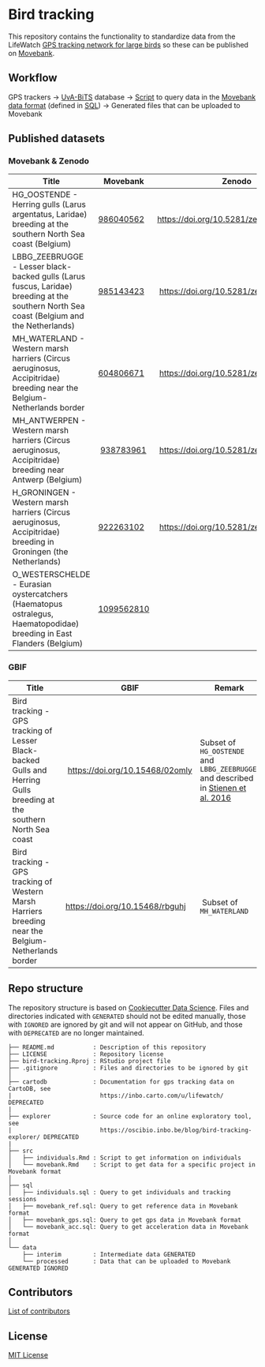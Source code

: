 # Bird tracking

This repository contains the functionality to standardize data from the LifeWatch [GPS tracking network for large birds](http://lifewatch.be/en/gps-tracking-network-large-birds) so these can be published on [Movebank](https://www.movebank.org/).

## Workflow

GPS trackers → [UvA-BiTS](http://www.uva-bits.nl/) database → [Script](src/movebank.Rmd) to query data in the [Movebank data format](https://www.movebank.org/node/2381) (defined in [SQL](sql)) → Generated files that can be uploaded to Movebank

## Published datasets

### Movebank & Zenodo

Title | Movebank | Zenodo
--- | --- | ---
HG_OOSTENDE - Herring gulls (Larus argentatus, Laridae) breeding at the southern North Sea coast (Belgium) | [986040562](https://www.movebank.org/cms/webapp?gwt_fragment=page=studies,path=study986040562) | https://doi.org/10.5281/zenodo.3541811
LBBG_ZEEBRUGGE - Lesser black-backed gulls (Larus fuscus, Laridae) breeding at the southern North Sea coast (Belgium and the Netherlands) | [985143423](https://www.movebank.org/cms/webapp?gwt_fragment=page=studies,path=study985143423) | https://doi.org/10.5281/zenodo.3540799
MH_WATERLAND - Western marsh harriers (Circus aeruginosus, Accipitridae) breeding near the Belgium-Netherlands border | [604806671](https://www.movebank.org/cms/webapp?gwt_fragment=page=studies,path=study604806671) | https://doi.org/10.5281/zenodo.3532940
MH_ANTWERPEN - Western marsh harriers (Circus aeruginosus, Accipitridae) breeding near Antwerp (Belgium) | [938783961](https://www.movebank.org/cms/webapp?gwt_fragment=page=studies,path=study938783961) | https://doi.org/10.5281/zenodo.3550093
H_GRONINGEN - Western marsh harriers (Circus aeruginosus, Accipitridae) breeding in Groningen (the Netherlands) | [922263102](https://www.movebank.org/cms/webapp?gwt_fragment=page=studies,path=study922263102) | https://doi.org/10.5281/zenodo.3552507
O_WESTERSCHELDE - Eurasian oystercatchers (Haematopus ostralegus, Haematopodidae) breeding in East Flanders (Belgium) | [1099562810](https://www.movebank.org/cms/webapp?gwt_fragment=page=studies,path=study1099562810) | 

### GBIF

Title | GBIF | Remark
--- | --- | ---
Bird tracking - GPS tracking of Lesser Black-backed Gulls and Herring Gulls breeding at the southern North Sea coast | https://doi.org/10.15468/02omly | Subset of `HG_OOSTENDE` and `LBBG_ZEEBRUGGE` and described in [Stienen et al. 2016](https://doi.org/10.3897/zookeys.555.6173)
Bird tracking - GPS tracking of Western Marsh Harriers breeding near the Belgium-Netherlands border | https://doi.org/10.15468/rbguhj | Subset of `MH_WATERLAND`

## Repo structure

The repository structure is based on [Cookiecutter Data Science](http://drivendata.github.io/cookiecutter-data-science/). Files and directories indicated with `GENERATED` should not be edited manually, those with `IGNORED` are ignored by git and will not appear on GitHub, and those with `DEPRECATED` are no longer maintained.

```
├── README.md           : Description of this repository
├── LICENSE             : Repository license
├── bird-tracking.Rproj : RStudio project file
├── .gitignore          : Files and directories to be ignored by git
│
├── cartodb             : Documentation for gps tracking data on CartoDB, see
|                         https://inbo.carto.com/u/lifewatch/ DEPRECATED
|
├── explorer            : Source code for an online exploratory tool, see 
|                         https://oscibio.inbo.be/blog/bird-tracking-explorer/ DEPRECATED
|
├── src
│   ├── individuals.Rmd : Script to get information on individuals
│   └── movebank.Rmd    : Script to get data for a specific project in Movebank format
│
├── sql
│   ├── individuals.sql : Query to get individuals and tracking sessions
│   ├── movebank_ref.sql: Query to get reference data in Movebank format
│   ├── movebank_gps.sql: Query to get gps data in Movebank format
│   └── movebank_acc.sql: Query to get acceleration data in Movebank format
│
└── data
    ├── interim         : Intermediate data GENERATED
    └── processed       : Data that can be uploaded to Movebank GENERATED IGNORED
```

## Contributors

[List of contributors](https://github.com/inbo/bird-tracking/contributors)

## License

[MIT License](LICENSE)
